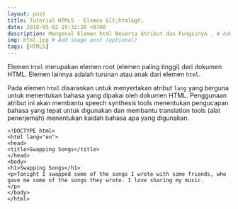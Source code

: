 ```yaml
---
layout: post
title: Tutorial HTML5 - Elemen &lt;html&gt;
date: 2018-05-02 19:32:20 +0700
description: Mengenal Elemen html Beserta Atribut dan Fungsinya . # Add post description (optional)
img: html.jpg # Add image post (optional)
tags: [HTML5]
---
```

Elemen <code>html</code> merupakan elemen root (elemen paling tinggi) dari dokumen HTML. Elemen lainnya adalah turunan atau anak dari elemen <code>html</code>.

Pada elemen <code>html</code> disarankan untuk menyertakan atribut <code>lang</code> yang berguna untuk menentukan bahasa yang dipakai oleh dokumen HTML. Penggunaan atribut ini akan membantu speech synthesis tools menentukan pengucapan bahasa yang tepat untuk digunakan dan membantu translation tools (alat penerjemah) menentukan kaidah bahasa apa yang digunakan.

<pre>
<code data-language="html">&lt;!DOCTYPE html&gt;
&lt;html lang="en"&gt;
&lt;head&gt;
&lt;title&gt;Swapping Songs&lt;/title&gt;
&lt;/head&gt;
&lt;body&gt;
&lt;h1&gt;Swapping Songs&lt;/h1&gt;
&lt;p&gt;Tonight I swapped some of the songs I wrote with some friends, who
gave me some of the songs they wrote. I love sharing my music.
&lt;/p&gt;
&lt;/body&gt;
&lt;/html&gt;</code>
</pre>